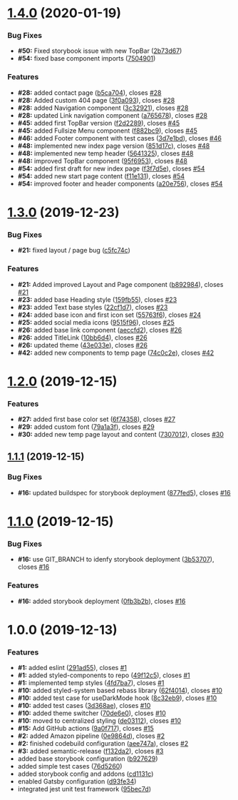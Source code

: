 # [1.4.0](https://github.com/gasserandreas/andreasgasser.com/compare/v1.3.0...v1.4.0) (2020-01-19)


### Bug Fixes

* **#50:** Fixed storybook issue with new TopBar ([2b73d67](https://github.com/gasserandreas/andreasgasser.com/commit/2b73d673c45675eced3b2f330bfc3d8765e28981))
* **#54:** fixed base component imports ([7504901](https://github.com/gasserandreas/andreasgasser.com/commit/7504901ce25b0d724f1f27ee216b7a64b983c346))


### Features

* **#28:** added contact page ([b5ca704](https://github.com/gasserandreas/andreasgasser.com/commit/b5ca70442fd062eb7199d9f9c264413de1a48ad4)), closes [#28](https://github.com/gasserandreas/andreasgasser.com/issues/28)
* **#28:** Added custom 404 page ([3f0a093](https://github.com/gasserandreas/andreasgasser.com/commit/3f0a093637bf4ec0315e8cc8380b037736b0b404)), closes [#28](https://github.com/gasserandreas/andreasgasser.com/issues/28)
* **#28:** added Navigation component ([3c32921](https://github.com/gasserandreas/andreasgasser.com/commit/3c3292143c12d38127cd62698c2d37268eef12d7)), closes [#28](https://github.com/gasserandreas/andreasgasser.com/issues/28)
* **#28:** updated Link  navigation component ([a765678](https://github.com/gasserandreas/andreasgasser.com/commit/a7656788c31e21910f0e7d32b8f727c0ce5dc756)), closes [#28](https://github.com/gasserandreas/andreasgasser.com/issues/28)
* **#45:** added first TopBar version ([f2d2289](https://github.com/gasserandreas/andreasgasser.com/commit/f2d22897b0b074bcfe43836dae52ec9fa951aa7d)), closes [#45](https://github.com/gasserandreas/andreasgasser.com/issues/45)
* **#45:** added Fullsize Menu component ([f882bc9](https://github.com/gasserandreas/andreasgasser.com/commit/f882bc9d0fe16021674a1a9efaeb6f152342ae78)), closes [#45](https://github.com/gasserandreas/andreasgasser.com/issues/45)
* **#46:** added Footer component with test cases ([3d7e1bd](https://github.com/gasserandreas/andreasgasser.com/commit/3d7e1bde56637b6aeb9101e0b89ab5ce059a52b1)), closes [#46](https://github.com/gasserandreas/andreasgasser.com/issues/46)
* **#48:** implemented new index page version ([851d17c](https://github.com/gasserandreas/andreasgasser.com/commit/851d17c544b3f86315b242213fb94f433d1529ca)), closes [#48](https://github.com/gasserandreas/andreasgasser.com/issues/48)
* **#48:** implemented new temp header ([5641325](https://github.com/gasserandreas/andreasgasser.com/commit/56413256803f27676bfe8a33ff05b85aec7a4fb7)), closes [#48](https://github.com/gasserandreas/andreasgasser.com/issues/48)
* **#48:** improved TopBar component ([95f6953](https://github.com/gasserandreas/andreasgasser.com/commit/95f695386d752f7eff9a6d9c0049eeae5dfc8b0b)), closes [#48](https://github.com/gasserandreas/andreasgasser.com/issues/48)
* **#54:** added first draft for new index page ([f3f7d5e](https://github.com/gasserandreas/andreasgasser.com/commit/f3f7d5e9c0668a5070d4f46341b366004a103461)), closes [#54](https://github.com/gasserandreas/andreasgasser.com/issues/54)
* **#54:** added new start page content ([f11e131](https://github.com/gasserandreas/andreasgasser.com/commit/f11e13133b4f3e744dbc3b2b0cb68229f1e6d22a)), closes [#54](https://github.com/gasserandreas/andreasgasser.com/issues/54)
* **#54:** improved footer and header components ([a20e756](https://github.com/gasserandreas/andreasgasser.com/commit/a20e7566f7f8208667a5f9e1d5ad4dff289128d2)), closes [#54](https://github.com/gasserandreas/andreasgasser.com/issues/54)

# [1.3.0](https://github.com/gasserandreas/andreasgasser.com/compare/v1.2.0...v1.3.0) (2019-12-23)


### Bug Fixes

* **#21:** fixed layout / page bug ([c5fc74c](https://github.com/gasserandreas/andreasgasser.com/commit/c5fc74cd51f8334f956ac5ad1115d76bbf7721d7))


### Features

* **#21:** Added improved Layout and Page component ([b892984](https://github.com/gasserandreas/andreasgasser.com/commit/b8929840d39a14d215936da88334a0086c7ef371)), closes [#21](https://github.com/gasserandreas/andreasgasser.com/issues/21)
* **#23:** added base Heading style ([159fb55](https://github.com/gasserandreas/andreasgasser.com/commit/159fb55d96a230cc269207fb4c5a3653a4dae98d)), closes [#23](https://github.com/gasserandreas/andreasgasser.com/issues/23)
* **#23:** added Text base styles ([22cf1d7](https://github.com/gasserandreas/andreasgasser.com/commit/22cf1d735572a8f0b9520cae41b9538823d2202e)), closes [#23](https://github.com/gasserandreas/andreasgasser.com/issues/23)
* **#24:** added base icon and first icon set ([55763f6](https://github.com/gasserandreas/andreasgasser.com/commit/55763f67edf2f5bd4efbf95db09b8a83aa8b1e79)), closes [#24](https://github.com/gasserandreas/andreasgasser.com/issues/24)
* **#25:** added social media icons ([9515f96](https://github.com/gasserandreas/andreasgasser.com/commit/9515f96b38fba135ddaa891c8a1e6e823c5b18ae)), closes [#25](https://github.com/gasserandreas/andreasgasser.com/issues/25)
* **#26:** added base link component ([aeccfd2](https://github.com/gasserandreas/andreasgasser.com/commit/aeccfd2c3bb1f27c33f28ad8975d11a611935940)), closes [#26](https://github.com/gasserandreas/andreasgasser.com/issues/26)
* **#26:** added TitleLink ([10bb6d4](https://github.com/gasserandreas/andreasgasser.com/commit/10bb6d4eb5ab888f694411d0cae8b9fc6a0aa7be)), closes [#26](https://github.com/gasserandreas/andreasgasser.com/issues/26)
* **#26:** updated theme ([43e033e](https://github.com/gasserandreas/andreasgasser.com/commit/43e033ea27c12ea3cf452433e2f7b60004738a2e)), closes [#26](https://github.com/gasserandreas/andreasgasser.com/issues/26)
* **#42:** added new components to temp page ([74c0c2e](https://github.com/gasserandreas/andreasgasser.com/commit/74c0c2e80584402cecde3beeaa645f45609c4cfe)), closes [#42](https://github.com/gasserandreas/andreasgasser.com/issues/42)

# [1.2.0](https://github.com/gasserandreas/andreasgasser.com/compare/v1.1.1...v1.2.0) (2019-12-15)


### Features

* **#27:** added first base color set ([6f74358](https://github.com/gasserandreas/andreasgasser.com/commit/6f743584e673ee737dd58c22769e4007841557f8)), closes [#27](https://github.com/gasserandreas/andreasgasser.com/issues/27)
* **#29:** added custom font ([79a1a3f](https://github.com/gasserandreas/andreasgasser.com/commit/79a1a3f3838893397cca813d01199a639f6e05bd)), closes [#29](https://github.com/gasserandreas/andreasgasser.com/issues/29)
* **#30:** added new temp page layout and content ([7307012](https://github.com/gasserandreas/andreasgasser.com/commit/7307012d31a215f662d0f3e4a0eb2ecaad065f9e)), closes [#30](https://github.com/gasserandreas/andreasgasser.com/issues/30)

## [1.1.1](https://github.com/gasserandreas/andreasgasser.com/compare/v1.1.0...v1.1.1) (2019-12-15)


### Bug Fixes

* **#16:** updated buildspec for storybook deployment ([877fed5](https://github.com/gasserandreas/andreasgasser.com/commit/877fed53d203bb484b3dd11accd1b356ab9d1001)), closes [#16](https://github.com/gasserandreas/andreasgasser.com/issues/16)

# [1.1.0](https://github.com/gasserandreas/andreasgasser.com/compare/v1.0.0...v1.1.0) (2019-12-15)


### Bug Fixes

* **#16:** use GIT_BRANCH to idenfy storybook deployment ([3b53707](https://github.com/gasserandreas/andreasgasser.com/commit/3b5370724a6992e9068f065107c2bd145571e8eb)), closes [#16](https://github.com/gasserandreas/andreasgasser.com/issues/16)


### Features

* **#16:** added storybook deployment ([0fb3b2b](https://github.com/gasserandreas/andreasgasser.com/commit/0fb3b2b0f53b15008b8140328775cf9c636a946e)), closes [#16](https://github.com/gasserandreas/andreasgasser.com/issues/16)

# 1.0.0 (2019-12-13)


### Features

* **#1:** added eslint ([291ad55](https://github.com/gasserandreas/andreasgasser.com/commit/291ad5527a97e5b9d17ea933b75c14513503be7d)), closes [#1](https://github.com/gasserandreas/andreasgasser.com/issues/1)
* **#1:** added styled-components to repo ([49f12c5](https://github.com/gasserandreas/andreasgasser.com/commit/49f12c522903bdb2fd2245e060d3ad0039605bc2)), closes [#1](https://github.com/gasserandreas/andreasgasser.com/issues/1)
* **#1:** implemented temp styles ([4fd7ba7](https://github.com/gasserandreas/andreasgasser.com/commit/4fd7ba7666ae2efa98a443ec319f382835eb7465)), closes [#1](https://github.com/gasserandreas/andreasgasser.com/issues/1)
* **#10:** added styled-system based rebass library ([62f4014](https://github.com/gasserandreas/andreasgasser.com/commit/62f4014d6cd7b5276d189982cf69b83157617c32)), closes [#10](https://github.com/gasserandreas/andreasgasser.com/issues/10)
* **#10:** added test case for useDarkMode hook ([8c32eb9](https://github.com/gasserandreas/andreasgasser.com/commit/8c32eb93344ae9098d1651a5d5baa02c0f3ea052)), closes [#10](https://github.com/gasserandreas/andreasgasser.com/issues/10)
* **#10:** added test cases ([3d368ae](https://github.com/gasserandreas/andreasgasser.com/commit/3d368ae0a683f9afc36fe6ba7521570c81a9ec72)), closes [#10](https://github.com/gasserandreas/andreasgasser.com/issues/10)
* **#10:** added theme switcher ([70de6e0](https://github.com/gasserandreas/andreasgasser.com/commit/70de6e0661d2b00cb1c0249c42f154215a906ff9)), closes [#10](https://github.com/gasserandreas/andreasgasser.com/issues/10)
* **#10:** moved to centralized styling ([de03112](https://github.com/gasserandreas/andreasgasser.com/commit/de03112c9638c1bf9ae91752b53d491cffea915e)), closes [#10](https://github.com/gasserandreas/andreasgasser.com/issues/10)
* **#15:** Add GitHub actions ([9a0f717](https://github.com/gasserandreas/andreasgasser.com/commit/9a0f7173e1cdc660c38350b471c2743a2f285a1d)), closes [#15](https://github.com/gasserandreas/andreasgasser.com/issues/15)
* **#2:** added Amazon pipeline ([0e9864d](https://github.com/gasserandreas/andreasgasser.com/commit/0e9864de7d879a35ef4a42b61b2287e59d5c31ac)), closes [#2](https://github.com/gasserandreas/andreasgasser.com/issues/2)
* **#2:** finished codebuild configuration ([aee747a](https://github.com/gasserandreas/andreasgasser.com/commit/aee747a14b7e578e3cec782c6a7b5c3138c92138)), closes [#2](https://github.com/gasserandreas/andreasgasser.com/issues/2)
* **#3:** added semantic-release ([f132da2](https://github.com/gasserandreas/andreasgasser.com/commit/f132da2102f2f24b7c2cfa7442ab1e87eee452e1)), closes [#3](https://github.com/gasserandreas/andreasgasser.com/issues/3)
* added base storybook configuration ([b927629](https://github.com/gasserandreas/andreasgasser.com/commit/b927629e36346c354ce0625c7d9bb83616f98b9e))
* added simple test cases ([76d5260](https://github.com/gasserandreas/andreasgasser.com/commit/76d5260bec948971a1ab8891858f4acaba30f49e))
* added storybook config and addons ([cd1131c](https://github.com/gasserandreas/andreasgasser.com/commit/cd1131c84e1796d0b6b47068199d689618aa25a6))
* enabled Gatsby configuration ([d93fe34](https://github.com/gasserandreas/andreasgasser.com/commit/d93fe3489b673c3e2f3354012d5e721d0d92b3a2))
* integrated jest unit test framework ([95bec7d](https://github.com/gasserandreas/andreasgasser.com/commit/95bec7de7b0a350ffbdfc1de7cd6d693c14ef125))

